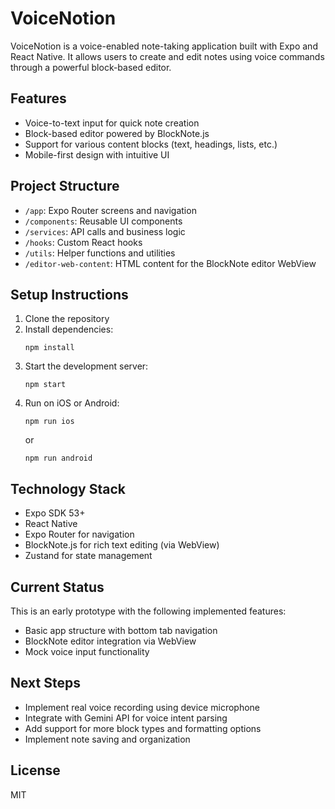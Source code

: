 # VoiceNotion

VoiceNotion is a voice-enabled note-taking application built with Expo and React Native. It allows users to create and edit notes using voice commands through a powerful block-based editor.

## Features

- Voice-to-text input for quick note creation
- Block-based editor powered by BlockNote.js
- Support for various content blocks (text, headings, lists, etc.)
- Mobile-first design with intuitive UI

## Project Structure

- `/app`: Expo Router screens and navigation
- `/components`: Reusable UI components
- `/services`: API calls and business logic
- `/hooks`: Custom React hooks
- `/utils`: Helper functions and utilities
- `/editor-web-content`: HTML content for the BlockNote editor WebView

## Setup Instructions

1. Clone the repository
2. Install dependencies:
   ```
   npm install
   ```
3. Start the development server:
   ```
   npm start
   ```
4. Run on iOS or Android:
   ```
   npm run ios
   ```
   or
   ```
   npm run android
   ```

## Technology Stack

- Expo SDK 53+
- React Native
- Expo Router for navigation
- BlockNote.js for rich text editing (via WebView)
- Zustand for state management

## Current Status

This is an early prototype with the following implemented features:

- Basic app structure with bottom tab navigation
- BlockNote editor integration via WebView
- Mock voice input functionality

## Next Steps

- Implement real voice recording using device microphone
- Integrate with Gemini API for voice intent parsing
- Add support for more block types and formatting options
- Implement note saving and organization

## License

MIT
